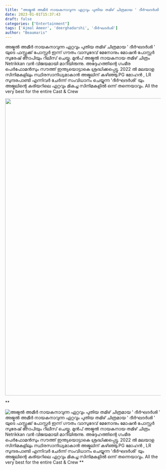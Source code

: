 ```yaml
---
title: "അജ്മൽ അമീർ നായകനാവുന്ന ഏറ്റവും പുതിയ തമിഴ് ചിത്രമായ ' ദീർഘദർശി '"
date: 2023-01-01T15:37:43
draft: false
categories: ["Entertainment"]
tags: ['Ajmal Ameer', 'deerghadarshi', 'ദീർഘദർശി']
author: "Beaumaris"
---
```


അജ്മൽ അമീർ നായകനാവുന്ന ഏറ്റവും പുതിയ തമിഴ് ചിത്രമായ ' ദീർഘദർശി ' യുടെ ഫസ്റ്റ്ലുക്ക് പോസ്റ്റർ ഇന്ന് ഗൗതം വാസുദേവ് മേനോനും മോഷൻ പോസ്റ്റർ സുരേഷ് ഗോപിയും റീലീസ് ചെയ്തു. മുൻപ് അജ്മൽ നായകനായ തമിഴ് ചിത്രം Netrikkan വൻ വിജയമായി മാറിയിരുന്നു. അദ്ദേഹത്തിന്റെ ഗംഭീര പെർഫോമൻസും സൗത്ത് ഇന്ത്യയൊട്ടാകെ ശ്രദ്ധിക്കപ്പെട്ടു. 2022 ൽ മലയാള സിനിമകളിലും സ്ഥിരസാനിധ്യമാകാൻ അജ്മലിന് കഴിഞ്ഞു.PG മോഹൻ , LR സുന്ദരപാണ്ടി എന്നിവർ ചേർന്ന് സംവിധാനം ചെയ്യുന്ന 'ദീർഘദർശി' യും അജ്മലിന്റെ കരിയറിലെ ഏറ്റവും മികച്ച സിനിമകളിൽ ഒന്ന് തന്നെയാവും. All the very best for the entire Cast &amp; Crew

<img class="size-full wp-image-376776 aligncenter" src="https://cdn.boolokam.com/articles/2023/01/ffffff.jpg" alt="" width="768" height="960" />

**


![അജ്മൽ അമീർ നായകനാവുന്ന ഏറ്റവും പുതിയ തമിഴ് ചിത്രമായ ' ദീർഘദർശി '](https://cdn.boolokam.com/articles/2023/01/ffffff.jpg)അജ്മൽ അമീർ നായകനാവുന്ന ഏറ്റവും പുതിയ തമിഴ് ചിത്രമായ ' ദീർഘദർശി ' യുടെ ഫസ്റ്റ്ലുക്ക് പോസ്റ്റർ ഇന്ന് ഗൗതം വാസുദേവ് മേനോനും മോഷൻ പോസ്റ്റർ സുരേഷ് ഗോപിയും റീലീസ് ചെയ്തു. മുൻപ് അജ്മൽ നായകനായ തമിഴ് ചിത്രം Netrikkan വൻ വിജയമായി മാറിയിരുന്നു. അദ്ദേഹത്തിന്റെ ഗംഭീര പെർഫോമൻസും സൗത്ത് ഇന്ത്യയൊട്ടാകെ ശ്രദ്ധിക്കപ്പെട്ടു. 2022 ൽ മലയാള സിനിമകളിലും സ്ഥിരസാനിധ്യമാകാൻ അജ്മലിന് കഴിഞ്ഞു.PG മോഹൻ , LR സുന്ദരപാണ്ടി എന്നിവർ ചേർന്ന് സംവിധാനം ചെയ്യുന്ന 'ദീർഘദർശി' യും അജ്മലിന്റെ കരിയറിലെ ഏറ്റവും മികച്ച സിനിമകളിൽ ഒന്ന് തന്നെയാവും. All the very best for the entire Cast & Crew **
